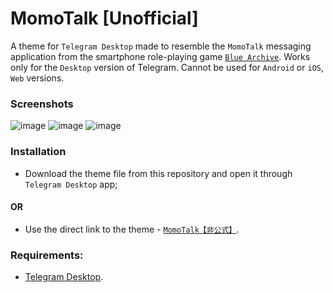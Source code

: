# MomoTalk [Unofficial]
A theme for `Telegram Desktop` made to resemble the `MomoTalk` messaging application from the smartphone role-playing game [`Blue Archive`](https://en.wikipedia.org/wiki/Blue_Archive).
Works only for the `Desktop` version of Telegram. Cannot be used for `Android` or `iOS`, `Web` versions.

### Screenshots
![image](https://user-images.githubusercontent.com/118981482/236819322-c8005fb8-0b8c-441c-95c3-b979744d5664.png)
![image](https://user-images.githubusercontent.com/118981482/236819338-69802d9d-bc4e-4cab-b368-5cc0473f25db.png)
![image](https://user-images.githubusercontent.com/118981482/236819359-cc88ac8b-06ad-4356-9d05-95838a005548.png)

### Installation
* Download the theme file from this repository and open it through `Telegram Desktop` app;    
#### OR
* Use the direct link to the theme - [`MomoTalk【非公式】`](https://t.me/addtheme/momotalk).

### Requirements:
* [Telegram Desktop](https://github.com/telegramdesktop/tdesktop).
